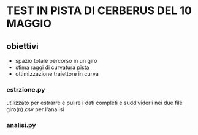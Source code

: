 # TEST IN PISTA DI CERBERUS DEL 10 MAGGIO


## obiettivi
- spazio totale percorso in un giro 
- stima raggi di curvatura pista
- ottimizzazione traiettore in curva

### estrzione.py
utilizzato per estrarre e pulire i dati completi e suddividerli nei due file giro(n).csv per l'analisi 

### analisi.py

